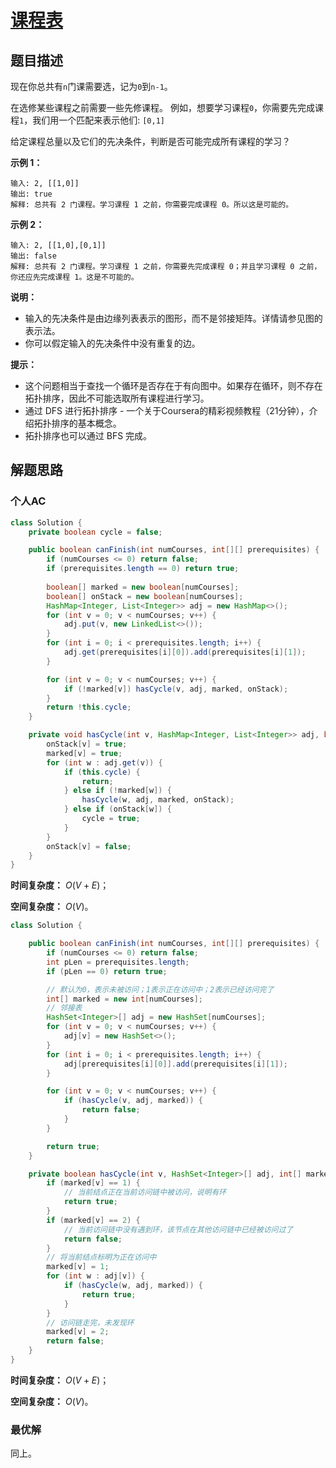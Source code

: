 # [课程表](https://leetcode-cn.com/problems/course-schedule/)

## 题目描述

现在你总共有`n`门课需要选，记为`0`到`n-1`。

在选修某些课程之前需要一些先修课程。 例如，想要学习课程`0`，你需要先完成课程`1`，我们用一个匹配来表示他们: `[0,1]`

给定课程总量以及它们的先决条件，判断是否可能完成所有课程的学习？

**示例 1：**

```
输入: 2, [[1,0]] 
输出: true
解释: 总共有 2 门课程。学习课程 1 之前，你需要完成课程 0。所以这是可能的。
```

**示例 2：**

```
输入: 2, [[1,0],[0,1]]
输出: false
解释: 总共有 2 门课程。学习课程 1 之前，你需要先完成​课程 0；并且学习课程 0 之前，你还应先完成课程 1。这是不可能的。
```

**说明：**

- 输入的先决条件是由边缘列表表示的图形，而不是邻接矩阵。详情请参见图的表示法。
- 你可以假定输入的先决条件中没有重复的边。

**提示：**

- 这个问题相当于查找一个循环是否存在于有向图中。如果存在循环，则不存在拓扑排序，因此不可能选取所有课程进行学习。
- 通过 DFS 进行拓扑排序 - 一个关于Coursera的精彩视频教程（21分钟），介绍拓扑排序的基本概念。
- 拓扑排序也可以通过 BFS 完成。

## 解题思路

### 个人AC

```java
class Solution {
    private boolean cycle = false;

    public boolean canFinish(int numCourses, int[][] prerequisites) {
        if (numCourses <= 0) return false;
        if (prerequisites.length == 0) return true;
        
        boolean[] marked = new boolean[numCourses];
        boolean[] onStack = new boolean[numCourses];
        HashMap<Integer, List<Integer>> adj = new HashMap<>();
        for (int v = 0; v < numCourses; v++) {
            adj.put(v, new LinkedList<>());
        }
        for (int i = 0; i < prerequisites.length; i++) {
            adj.get(prerequisites[i][0]).add(prerequisites[i][1]);
        }

        for (int v = 0; v < numCourses; v++) {
            if (!marked[v]) hasCycle(v, adj, marked, onStack);
        }
        return !this.cycle;
    }

    private void hasCycle(int v, HashMap<Integer, List<Integer>> adj, boolean[] marked, boolean[] onStack) {
        onStack[v] = true;
        marked[v] = true;
        for (int w : adj.get(v)) {
            if (this.cycle) {
                return;
            } else if (!marked[w]) {
                hasCycle(w, adj, marked, onStack);
            } else if (onStack[w]) {
                cycle = true;
            }
        }
        onStack[v] = false;
    }
}
```

**时间复杂度：** $O(V + E)$；

**空间复杂度：** $O(V)$。

```java
class Solution {

    public boolean canFinish(int numCourses, int[][] prerequisites) {
        if (numCourses <= 0) return false;
        int pLen = prerequisites.length;
        if (pLen == 0) return true;

        // 默认为0，表示未被访问；1表示正在访问中；2表示已经访问完了
        int[] marked = new int[numCourses];
        // 邻接表
        HashSet<Integer>[] adj = new HashSet[numCourses];
        for (int v = 0; v < numCourses; v++) {
            adj[v] = new HashSet<>();
        }
        for (int i = 0; i < prerequisites.length; i++) {
            adj[prerequisites[i][0]].add(prerequisites[i][1]);
        }

        for (int v = 0; v < numCourses; v++) {
            if (hasCycle(v, adj, marked)) {
                return false;
            }
        }

        return true;
    }

    private boolean hasCycle(int v, HashSet<Integer>[] adj, int[] marked) {
        if (marked[v] == 1) {
            // 当前结点正在当前访问链中被访问，说明有环
            return true;
        }
        if (marked[v] == 2) {
            // 当前访问链中没有遇到环，该节点在其他访问链中已经被访问过了
            return false;
        }
        // 将当前结点标明为正在访问中
        marked[v] = 1;
        for (int w : adj[v]) {
            if (hasCycle(w, adj, marked)) {
                return true;
            }
        }
        // 访问链走完，未发现环
        marked[v] = 2;
        return false;
    }
}
```

**时间复杂度：** $O(V + E)$；

**空间复杂度：** $O(V)$。

### 最优解

同上。